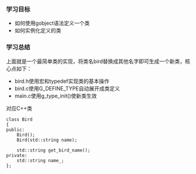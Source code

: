 ### 学习目标

- 如何使用gobject语法定义一个类
- 如何实例化定义的类

### 学习总结

上面就是一个最简单类的实现，将类名bird替换成其他名字即可生成一个新类，核心点如下：

- bird.h使用宏和typedef实现类的基本操作
- bird.c使用G_DEFINE_TYPE自动展开成类定义
- main.c使用g_type_init()使新类生效

对应C++类


```
class Bird
{
public:
    Bird();
    Bird(std::string name);
    
    std::string get_bird_name();
private:
    std::string name_;
};
```

